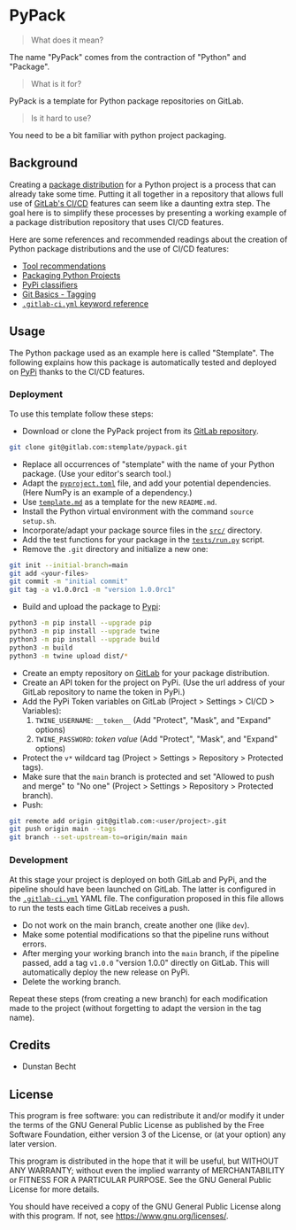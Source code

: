 # PyPack

> What does it mean?

The name "PyPack" comes from the contraction of "Python" and "Package".

> What is it for?

PyPack is a template for Python package repositories on GitLab.

> Is it hard to use?

You need to be a bit familiar with python project packaging.

## Background

Creating a [package distribution](https://packaging.python.org/en/latest/guides/distributing-packages-using-setuptools) for a Python project is a process that can already take some time.
Putting it all together in a repository that allows full use of [GitLab's CI/CD](https://docs.gitlab.com/ee/ci) features can seem like a daunting extra step.
The goal here is to simplify these processes by presenting a working example of a package distribution repository that uses CI/CD features.

Here are some references and recommended readings about the creation of Python package distributions and the use of CI/CD features:

* [Tool recommendations](https://packaging.python.org/en/latest/guides/tool-recommendations)
* [Packaging Python Projects](https://packaging.python.org/en/latest/tutorials/packaging-projects)
* [PyPi classifiers](https://pypi.org/classifiers)
* [Git Basics - Tagging](https://git-scm.com/book/en/v2/Git-Basics-Tagging)
* [`.gitlab-ci.yml` keyword reference](https://docs.gitlab.com/ee/ci/yaml)

## Usage

The Python package used as an example here is called "Stemplate".
The following explains how this package is automatically tested and deployed on [PyPi](https://pypi.org/project/stemplate) thanks to the CI/CD features.

### Deployment

To use this template follow these steps:

* Download or clone the PyPack project from its [GitLab repository](https://gitlab.com/stemplate/pypack).

```bash
git clone git@gitlab.com:stemplate/pypack.git
```

* Replace all occurrences of "stemplate" with the name of your Python package. (Use your editor's search tool.)
* Adapt the [`pyproject.toml`](/pyproject.toml) file, and add your potential dependencies. (Here NumPy is an example of a dependency.)
* Use [`template.md`](/template.md) as a template for the new `README.md`.
* Install the Python virtual environment with the command `source setup.sh`.
* Incorporate/adapt your package source files in the [`src/`](/src) directory.
* Add the test functions for your package in the [`tests/run.py`](/tests/run.py) script.
* Remove the `.git` directory and initialize a new one:

```bash
git init --initial-branch=main
git add <your-files>
git commit -m "initial commit"
git tag -a v1.0.0rc1 -m "version 1.0.0rc1"
```

* Build and upload the package to [Pypi](https://pypi.org):

```bash
python3 -m pip install --upgrade pip
python3 -m pip install --upgrade twine
python3 -m pip install --upgrade build
python3 -m build
python3 -m twine upload dist/*
```

* Create an empty repository on [GitLab](https://gitlab.com) for your package distribution.
* Create an API token for the project on PyPi. (Use the url address of your GitLab repository to name the token in PyPi.)
* Add the PyPi Token variables on GitLab (Project > Settings > CI/CD > Variables):
    1. `TWINE_USERNAME`: `__token__` (Add "Protect", "Mask", and "Expand" options)
    2. `TWINE_PASSWORD`: *token value* (Add "Protect", "Mask", and "Expand" options)
* Protect the `v*` wildcard tag (Project > Settings > Repository > Protected tags).
* Make sure that the `main` branch is protected and set "Allowed to push and merge" to "No one" (Project > Settings > Repository > Protected branch).
* Push:

```bash
git remote add origin git@gitlab.com:<user/project>.git
git push origin main --tags
git branch --set-upstream-to=origin/main main
```

### Development

At this stage your project is deployed on both GitLab and PyPi, and the pipeline should have been launched on GitLab.
The latter is configured in the [`.gitlab-ci.yml`](/.gitlab-ci.yml) YAML file.
The configuration proposed in this file allows to run the tests each time GitLab receives a push.

* Do not work on the main branch, create another one (like `dev`).
* Make some potential modifications so that the pipeline runs without errors.
* After merging your working branch into the `main` branch, if the pipeline passed, add a tag `v1.0.0` "version 1.0.0" directly on GitLab.
This will automatically deploy the new release on PyPi.
* Delete the working branch.

Repeat these steps (from creating a new branch) for each modification made to the project (without forgetting to adapt the version in the tag name).

## Credits

* Dunstan Becht

## License

This program is free software: you can redistribute it and/or modify it under the terms of the GNU General Public License as published by the Free Software Foundation, either version 3 of the License, or (at your option) any later version.

This program is distributed in the hope that it will be useful, but WITHOUT ANY WARRANTY; without even the implied warranty of MERCHANTABILITY or FITNESS FOR A PARTICULAR PURPOSE. See the GNU General Public License for more details.

You should have received a copy of the GNU General Public License along with this program. If not, see <https://www.gnu.org/licenses/>.
